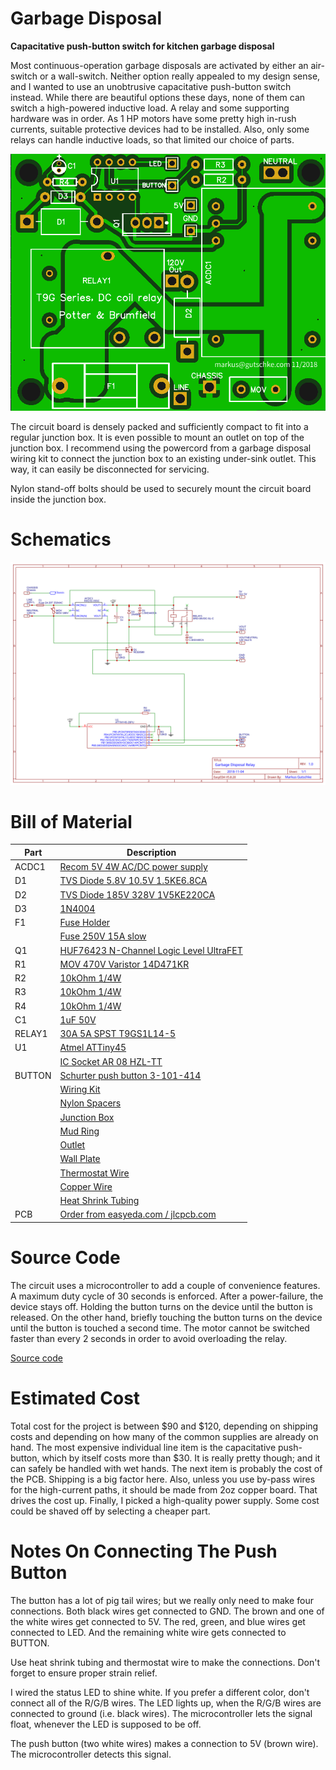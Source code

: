 # Garbage Disposal
**Capacitative push-button switch for kitchen garbage disposal**

Most continuous-operation garbage disposals are activated by either an
air-switch or a wall-switch. Neither option really appealed to my design sense,
and I wanted to use an unobtrusive capacitative push-button switch instead.
While there are beautiful options these days, none of them can switch a
high-powered inductive load. A relay and some supporting hardware was in order.
As 1 HP motors have some pretty high in-rush currents, suitable protective
devices had to be installed. Also, only some relays can handle inductive loads,
so that limited our choice of parts.

[![PCB Photo](https://raw.githubusercontent.com/gutschke/garbagedisposal/master/easyeda/photo.png)](easyeda)

The circuit board is densely packed and sufficiently compact to fit into a
regular junction box. It is even possible to mount an outlet on top of the
junction box. I recommend using the powercord from a garbage disposal wiring
kit to connect the junction box to an existing under-sink outlet. This way, it
can easily be disconnected for servicing.

Nylon stand-off bolts should be used to securely mount the circuit board
inside the junction box.

# Schematics

[![Schematics](https://raw.githubusercontent.com/gutschke/garbagedisposal/master/easyeda/schematics.svg?sanitize=true)](easyeda)

# Bill of Material

| Part | Description |
| ---- | ----------- |
| ACDC1 | [Recom 5V 4W AC/DC power supply](https://www.digikey.com/product-detail/en/recom-power/RAC04-05SC-277/945-2100-5-ND/3906310) |
| D1 | [TVS Diode 5.8V 10.5V 1.5KE6.8CA](https://www.digikey.com/product-detail/en/1.5KE6.8CA/1.5KE6.8CALFCT-ND/285845) |
| D2 | [TVS Diode 185V 328V 1V5KE220CA](https://www.digikey.com/product-detail/en/micro-commercial-co/1.5KE220CA-TP/1.5KE220CA-TPMSCT-ND/1960072) |
| D3 | [1N4004](https://www.digikey.com/product-detail/en/micro-commercial-co/1N4004-TP/1N4004-TPMSCT-ND/773691) |
| F1 | [Fuse Holder](https://www.digikey.com/product-detail/en/wurth-electronics-inc/696103201002/732-11372-ND/7244556) |
|    | [Fuse 250V 15A slow](https://www.digikey.com/product-detail/en/littelfuse-inc/0215015.MXP/F3251-ND/2023367) |
| Q1 | [HUF76423 N-Channel Logic Level UltraFET](https://www.digikey.com/products/en?keywords=huf76423p3) |
| R1 | [MOV 470V Varistor 14D471KR](https://www.digikey.com/product-detail/en/bourns-inc/MOV-14D471KTR/MOV-14D471KTRCT-ND/5775039) |
| R2 | [10kOhm 1/4W](https://www.digikey.com/product-detail/en/yageo/CFR-25JB-52-10K/10KQBK-ND/338) |
| R3 | [10kOhm 1/4W](https://www.digikey.com/product-detail/en/yageo/CFR-25JB-52-10K/10KQBK-ND/338) |
| R4 | [10kOhm 1/4W](https://www.digikey.com/product-detail/en/yageo/CFR-25JB-52-10K/10KQBK-ND/338) |
| C1 | [1uF 50V](https://www.digikey.com/products/en?keywords=478-1836-nd) |
| RELAY1 | [30A 5A SPST T9GS1L14-5](https://www.digikey.com/product-detail/en/te-connectivity-potter-brumfield-relays/T9GS1L14-5/PB2389-ND/8345149) |
| U1 | [Atmel ATTiny45](https://www.digikey.com/product-detail/en/microchip-technology/ATTINY45-20PU/ATTINY45-20PU-ND/735465) |
|    | [IC Socket AR 08 HZL-TT](https://www.digikey.com/product-detail/en/assmann-wsw-components/AR-08-HZL-TT/AE10011-ND/821765) |
| BUTTON | [Schurter push button 3-101-414](https://www.digikey.com/product-detail/en/3-101-414/486-3357-ND/7104553) |
| | [Wiring Kit](https://www.amazon.com/ClearMax-Universal-Garbage-Disposal-Assembly/dp/B01N7KAQIL) |
| | [Nylon Spacers](https://www.amazon.com/gp/product/B077STGQVD) |
| | [Junction Box](https://www.homedepot.com/p/RACO-4-in-Welded-Square-Electrical-Box-with-Raised-Ground-8189/100539828) |
| | [Mud Ring](https://www.homedepot.com/p/4-in-Square-Single-Device-Mud-Ring-Raised-1-1-4-in-8775/100686459) |
| | [Outlet](https://www.homedepot.com/p/Leviton-Decora-15-Amp-Residential-Grade-Self-Grounding-Duplex-Outlet-White-R52-05325-0WS/100357024) |
| | [Wall Plate](https://www.homedepot.com/p/Legrand-Pass-and-Seymour-1-Gang-Decora-Wall-Plate-Stainless-Steel-SL26CC20/202655348) |
| | [Thermostat Wire](https://www.homedepot.com/p/Southwire-By-the-Foot-18-5-Brown-Solid-CU-CL2Thermostat-Wire-64169699/204725214) |
| | [Copper Wire](https://www.homedepot.com/p/Gardner-Bender-14-AWG-18-ft-Primary-Wire-Spool-Black-AMW-314/300689786) |
| | [Heat Shrink Tubing](https://www.amazon.com/Vktech-150pcs-Shrink-Tubing-Sleeving/dp/B00EXLPLTW) |
| PCB | [Order from easyeda.com / jlcpcb.com](https://easyeda.com/zodiac_7307/garbage-disposal-relay) |

# Source Code

The circuit uses a microcontroller to add a couple of convenience features. A
maximum duty cycle of 30 seconds  is enforced. After a power-failure, the
device stays off. Holding the button turns on the device until the button is
released. On the other hand, briefly touching the button turns on the device
until the button is touched a second time. The motor cannot be switched faster
than every 2 seconds in order to avoid overloading the relay.

[Source code](garbagedisposal.ino)

# Estimated Cost

Total cost for the project is between $90 and $120, depending on shipping costs
and depending on how many of the common supplies are already on hand. The most
expensive individual line item is the capacitative push-button, which by itself
costs more than $30. It is really pretty though; and it can safely be handled
with wet hands. The next item is probably the cost of the PCB. Shipping is a
big factor here. Also, unless you use by-pass wires for the high-current paths,
it should be made from 2oz copper board. That drives the cost up. Finally, I
picked a high-quality power supply. Some cost could be shaved off by selecting
a cheaper part.

# Notes On Connecting The Push Button

The button has a lot of pig tail wires; but we really only need to make four
connections. Both black wires get connected to GND. The brown and one of the
white wires get connected to 5V. The red, green, and blue wires get connected
to LED. And the remaining white wire gets connected to BUTTON.

Use heat shrink tubing and thermostat wire to make the connections. Don't
forget to ensure proper strain relief.

I wired the status LED to shine white. If you prefer a different color, don't
connect all of the R/G/B wires. The LED lights up, when the R/G/B wires are
connected to ground (i.e. black wires). The microcontroller lets the signal
float, whenever the LED is supposed to be off.

The push button (two white wires) makes a connection to 5V (brown wire). The
microcontroller detects this signal.
